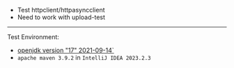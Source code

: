 + Test httpclient/httpasyncclient
+ Need to work with upload-test
----------------------------------------------------
Test Environment:
- [openjdk version "17" 2021-09-14`](https://download.java.net/openjdk/jdk17/ri/openjdk-17+35_windows-x64_bin.zip)
- `apache maven 3.9.2` in `IntelliJ IDEA 2023.2.3`